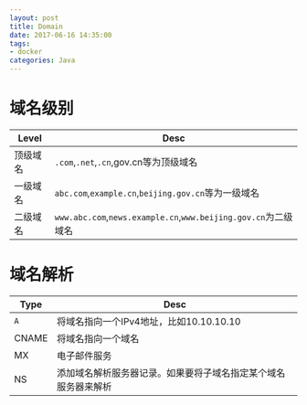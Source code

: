 ```yaml
---
layout: post
title: Domain
date: 2017-06-16 14:35:00
tags:
- docker
categories: Java
---
```



# 域名级别

|   Level          |              Desc                                                 |
| ---------------- | ----------------------------------------------------------------- |
| 顶级域名          | `.com`,`.net`,`.cn`,gov.cn等为顶级域名                              |
| 一级域名          | `abc.com`,`example.cn`,`beijing.gov.cn`等为一级域名                 |
| 二级域名          | `www.abc.com`,`news.example.cn`,`www.beijing.gov.cn`为二级域名      |




# 域名解析
|     Type       |                           Desc                                   |
| -------------- | ---------------------------------------------------------------- |
| `A`            | 将域名指向一个IPv4地址，比如10.10.10.10                              |
| CNAME          | 将域名指向一个域名                                                  |
| MX             | 电子邮件服务                                                       |
| NS             | 添加域名解析服务器记录。如果要将子域名指定某个域名服务器来解析             |

